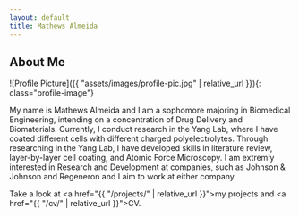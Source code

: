 ```yaml
---
layout: default
title: Mathews Almeida
---
```


## About Me


![Profile Picture]({{ "assets/images/profile-pic.jpg" | relative_url }}){: class="profile-image"}

 My name is Mathews Almeida and I am a sophomore majoring in Biomedical Engineering, intending on a concentration of Drug Delivery and Biomaterials. Currently, I conduct research in the Yang Lab, where I have coated different cells with different charged polyelectrolytes. Through researching in the Yang Lab, I have developed skills in literature review, layer-by-layer cell coating, and Atomic Force Microscopy. I am extremly interested in Research and Development at companies, such as Johnson & Johnson and Regeneron and I aim to work at either company.


Take a look at <a href="{{ "/projects/" | relative_url }}">my projects</a> and <a href="{{ "/cv/" | relative_url }}">CV</a>.

